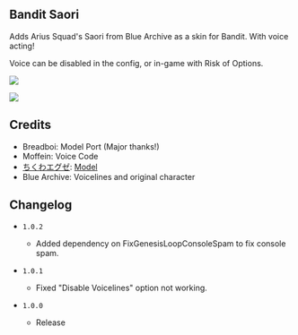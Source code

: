 ## Bandit Saori
Adds Arius Squad's Saori from Blue Archive as a skin for Bandit. With voice acting!

Voice can be disabled in the config, or in-game with Risk of Options.

[<img src="https://i.imgur.com/IvtgpUS.jpg">](https://i.imgur.com/IvtgpUS.jpg)

[<img src="https://cdn.donmai.us/sample/f7/75/__saori_blue_archive_drawn_by_9ml__sample-f775f4b048e2bd760274592b80bc58f3.jpg">](https://cdn.donmai.us/original/f7/75/__saori_blue_archive_drawn_by_9ml__f775f4b048e2bd760274592b80bc58f3.jpg)

## Credits

- Breadboi: Model Port (Major thanks!)
- Moffein: Voice Code
- [ちくわエグゼ](https://3d.nicovideo.jp/users/80824146): [Model](https://3d.nicovideo.jp/works/td89332)
- Blue Archive: Voicelines and original character

## Changelog

- `1.0.2`
	- Added dependency on FixGenesisLoopConsoleSpam to fix console spam.

- `1.0.1`
	- Fixed "Disable Voicelines" option not working.

- `1.0.0`
	- Release
